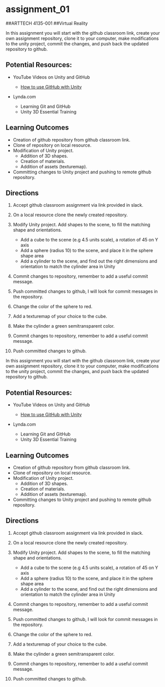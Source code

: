 # assignment_01
##ARTTECH 4135-001
##Virtual Reality

In this assignment you will start with the github classroom link, create your own assignment repository, clone it to your computer, make modifications to the unity project, commit the changes, and push back the updated repository to github.

## Potential Resources:

- YouTube Videos on Unity and GitHub
	- [How to use GitHub with Unity](https://youtu.be/qpXxcvS-g3g)

- Lynda.com
	- Learning Git and GitHub
	- Unity 3D Essential Training

## Learning Outcomes
- Creation of github repository from github classroom link.
- Clone of repository on local resource.
- Modification of Unity project.
	- Addition of 3D shapes.
	- Creation of materials.
	- Addition of assets (texturemap).
- Committing changes to Unity project and pushing to remote github repository.

## Directions
1. Accept github classroom assignment via link provided in slack.

2. On a local resource clone the newly created repository.

3. Modify Unity project.
Add shapes to the scene, to fill the matching shape and orientations.
	- Add a cube to the scene (e.g 4.5 units scale), a rotation of 45 on Y axis
	- Add a sphere (radius 10) to the scene, and place it in the sphere shape area
	- Add a cylinder to the scene, and find out the right dimensions and orientation to match the cylinder area in Unity
4. Commit changes to repository, remember to add a useful commit message.
5. Push committed changes to github, I will look for commit messages in the repository.
6. Change the color of the sphere to red.
7. Add a texturemap of your choice to the cube.
8. Make the cylinder a green semitransparent color.
9. Commit changes to repository, remember to add a useful commit message. 	
10. Push committed changes to github.

In this assignment you will start with the github classroom link, create your own assignment repository, clone it to your computer, make modifications to the unity project, commit the changes, and push back the updated repository to github.

## Potential Resources:

- YouTube Videos on Unity and GitHub
	- [How to use GitHub with Unity](https://youtu.be/qpXxcvS-g3g)

- Lynda.com
	- Learning Git and GitHub
	- Unity 3D Essential Training

## Learning Outcomes
- Creation of github repository from github classroom link.
- Clone of repository on local resource.
- Modification of Unity project.
	- Addition of 3D shapes.
	- Creation of materials.
	- Addition of assets (texturemap).
- Committing changes to Unity project and pushing to remote github repository.

## Directions
1. Accept github classroom assignment via link provided in slack.

2. On a local resource clone the newly created repository.

3. Modify Unity project.
Add shapes to the scene, to fill the matching shape and orientations.
	- Add a cube to the scene (e.g 4.5 units scale), a rotation of 45 on Y axis
	- Add a sphere (radius 10) to the scene, and place it in the sphere shape area
	- Add a cylinder to the scene, and find out the right dimensions and orientation to match the cylinder area in Unity
4. Commit changes to repository, remember to add a useful commit message.
5. Push committed changes to github, I will look for commit messages in the repository.
6. Change the color of the sphere to red.
7. Add a texturemap of your choice to the cube.
8. Make the cylinder a green semitransparent color.
9. Commit changes to repository, remember to add a useful commit message. 	
10. Push committed changes to github.

